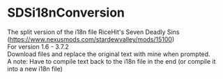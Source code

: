 # SDSi18nConversion

The split version of the i18n file RiceHit's Seven Deadly Sins (https://www.nexusmods.com/stardewvalley/mods/15100) <br />
For version 1.6 - 3.7.2 <br />
Download files and replace the original text with mine when prompted. <br /> 
A note: Have to compile text back to the i18n file in the end (or compile it into a new i18n file) <br />
